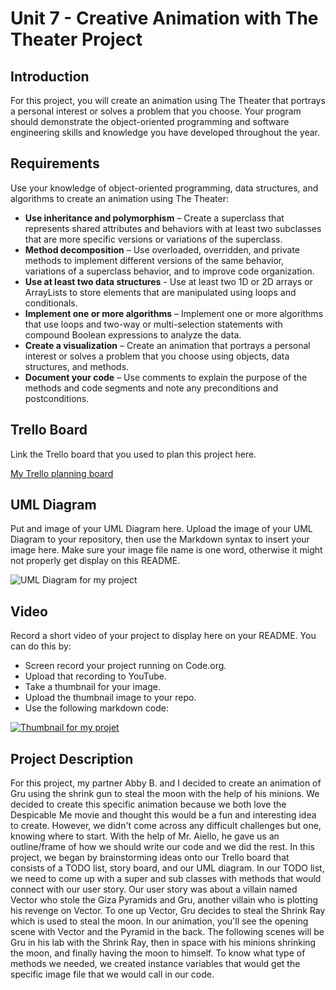 # Unit 7 - Creative Animation with The Theater Project

## Introduction

For this project, you will create an animation using The Theater that portrays a personal interest or solves a problem that you choose. Your program should demonstrate the object-oriented programming and software engineering skills and knowledge you have developed throughout the year.

## Requirements

Use your knowledge of object-oriented programming, data structures, and algorithms to create an animation using The Theater:

- **Use inheritance and polymorphism** – Create a superclass that represents shared attributes and behaviors with at least two subclasses that are more specific versions or variations of the superclass.
- **Method decomposition** – Use overloaded, overridden, and private methods to implement different versions of the same behavior, variations of a superclass behavior, and to improve code organization.
- **Use at least two data structures** - Use at least two 1D or 2D arrays or ArrayLists to store elements that are manipulated using loops and conditionals.
- **Implement one or more algorithms** – Implement one or more algorithms that use loops and two-way or multi-selection statements with compound Boolean expressions to analyze the data.
- **Create a visualization** – Create an animation that portrays a personal interest or solves a problem that you choose using objects, data structures, and methods.
- **Document your code** – Use comments to explain the purpose of the methods and code segments and note any preconditions and postconditions.

## Trello Board

Link the Trello board that you used to plan this project here. 

[My Trello planning board](https://trello.com/b/sK1oX2dy/unit-7-project-planning)

## UML Diagram

Put and image of your UML Diagram here. Upload the image of your UML Diagram to your repository, then use the Markdown syntax to insert your image here. Make sure your image file name is one word, otherwise it might not properly get display on this README.

![UML Diagram for my project](https://github.com/user-attachments/assets/21561e69-969e-4451-ae50-d72e0375b785)


## Video

Record a short video of your project to display here on your README. You can do this by:

- Screen record your project running on Code.org.
- Upload that recording to YouTube.
- Take a thumbnail for your image.
- Upload the thumbnail image to your repo.
- Use the following markdown code:

[![Thumbnail for my projet](https://github.com/user-attachments/assets/84bd2786-9ba0-4391-a61d-7a09c4893dfb)](https://youtu.be/iBn25dwEFNk)

## Project Description

For this project, my partner Abby B. and I decided to create an animation of Gru using the shrink gun to steal the moon with the help of his minions. We decided to create this specific animation because we both love the Despicable Me movie and thought this would be a fun and interesting idea to create. However, we didn't come across any difficult challenges but one, knowing where to start. With the help of Mr. Aiello, he gave us an outline/frame of how we should write our code and we did the rest. In this project, we began by brainstorming ideas onto our Trello board that consists of a TODO list, story board, and our UML diagram. In our TODO list, we need to come up with a super and sub classes with methods that would connect with our user story. Our user story was about a villain named Vector who stole the Giza Pyramids and Gru, another villain who is plotting his revenge on Vector. To one up Vector, Gru decides to steal the Shrink Ray which is used to steal the moon. In our animation, you'll see the opening scene with Vector and the Pyramid in the back. The following scenes will be Gru in his lab with the Shrink Ray, then in space with his minions shrinking the moon, and finally having the moon to himself. To know what type of methods we needed, we created instance variables that would get the specific image file that we would call in our code. 


